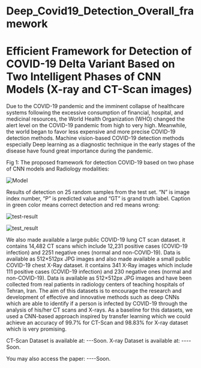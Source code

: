 # Deep_Covid19_Detection_Overall_framework
# Efficient Framework for Detection of COVID-19 Delta Variant Based on Two Intelligent Phases of CNN Models (X-ray and CT-Scan images)

Due to the COVID-19 pandemic and the imminent collapse of healthcare systems following the excessive consumption of financial, hospital, and medicinal resources, the World Health Organization (WHO) changed the alert level on the COVID-19 pandemic from high to very high. Meanwhile, the world began to favor less expensive and more precise COVID-19 detection methods. Machine vision-based COVID-19 detection methods especially Deep learning as a diagnostic technique in the early stages of the disease have found great importance during the pandemic.

Fig 1: The proposed framework for detection  COVID-19 based on two phase of CNN models and Radiology modalities:

![Model](https://user-images.githubusercontent.com/92205834/146656597-0aa7871a-af92-4050-ae58-9e946bc7a77e.png)


Results of detection on 25 random samples from the test set. “N” is image index number, “P” is predicted value and “GT” is grand truth label. Caption in green color means correct detection and red means wrong:

![test-result](https://user-images.githubusercontent.com/92205834/146656592-3aa1b3b7-9bda-49d1-a367-5e56901d8a22.png)

![test_result](https://user-images.githubusercontent.com/92205834/146656605-600443ae-df0b-44c3-a0a3-48c9e9934fbe.png)

We also made available a large public COVID-19 lung CT scan dataset. it contains 14,482 CT scans which include 12,231 positive cases (COVID-19 infection) and 2251 negative ones (normal and non-COVID-19). Data is available as 512×512px JPG images and also made available a small public COVID-19 chest X-Ray dataset. it contains 341 X-Ray images which include 111 positive cases (COVID-19 infection) and 230 negative ones (normal and non-COVID-19). Data is available as 512×512px JPG images and have been collected from real patients in radiology centers of teaching hospitals of Tehran, Iran. 
The aim of this datasets is to encourage the research and development of effective and innovative methods such as deep CNNs which are able to identify if a person is infected by COVID-19 through the analysis of his/her CT scans and X-rays. As a baseline for this datasets, we used a CNN-based approach inspired by transfer learning which we could achieve an accuracy of 99.7% for CT-Scan and 98.83% for X-ray dataset which is very promising.

CT-Scan Dataset is available at: ---Soon.
X-ray Dataset is available at: ----Soon.

You may also access the paper: ----Soon.


